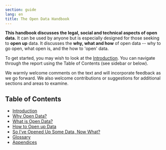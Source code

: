 ```yaml
---
section: guide
lang: en
title: The Open Data Handbook
---
```


**This handbook discusses the legal, social and technical aspects of open data.** It can be used by anyone but is especially designed for those seeking to **open up** data. It discusses the **why, what and how** of open data -- why to go open, what open is, and the how to 'open' data.

To get started, you may wish to look at the [Introduction](introduction/). You can navigate through the report using the Table of Contents (see sidebar or below).

We warmly welcome comments on the text and will incorporate feedback as we go forward. We also welcome contributions or suggestions for additional sections and areas to examine.

## Table of Contents

-   [Introduction](introduction/)
-   [Why Open Data?](why-open-data/)
-   [What is Open Data?](what-is-open-data)
-   [How to Open up Data](how-to-open-up-data/)
-   [So I’ve Opened Up Some Data, Now What?](following-up/)
-   [Glossary](glossary/)
-   [Appendices](appendices/)